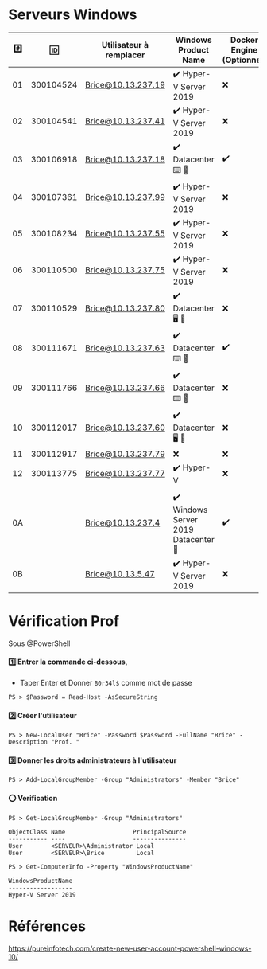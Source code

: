 # Serveurs Windows


|:hash:| :id:      | Utilisateur à remplacer | Windows Product Name                                  | Docker Engine (Optionnel)    | 
|------|-----------|-------------------------|-------------------------------------------------------|------------------------------|
| 01   | 300104524 | Brice@10.13.237.19      |:heavy_check_mark: Hyper-V Server 2019                 |:x:                           |
| 02   | 300104541 | Brice@10.13.237.41      |:heavy_check_mark: Hyper-V Server 2019                 |:x:                           |
| 03   | 300106918 | Brice@10.13.237.18      |:heavy_check_mark: Datacenter :keyboard: :key:         |:heavy_check_mark:            |
| 04   | 300107361 | Brice@10.13.237.99      |:heavy_check_mark: Hyper-V Server 2019                 |:x:                           |
| 05   | 300108234 | Brice@10.13.237.55      |:heavy_check_mark: Hyper-V Server 2019                 |:x:                           |
| 06   | 300110500 | Brice@10.13.237.75      |:heavy_check_mark: Hyper-V Server 2019                 |:x:                           |
| 07   | 300110529 | Brice@10.13.237.80      |:heavy_check_mark: Datacenter :desktop_computer: :key: |:x:                           |
| 08   | 300111671 | Brice@10.13.237.63      |:heavy_check_mark: Datacenter :keyboard: :key:         |:heavy_check_mark:            |
| 09   | 300111766 | Brice@10.13.237.66      |:heavy_check_mark: Datacenter :keyboard: :key:         |:x:                           |
| 10   | 300112017 | Brice@10.13.237.60      |:heavy_check_mark: Datacenter :desktop_computer: :key: |:x:                           |
| 11   | 300112917 | Brice@10.13.237.79      |:x:   |:x:                |
| 12   | 300113775 | Brice@10.13.237.77      |:heavy_check_mark: Hyper-V                             |:x:                           |
|      |           |                         |                                                       |                              |
| 0A   |           | Brice@10.13.237.4       |:heavy_check_mark: Windows Server 2019 Datacenter :key:|:heavy_check_mark:            |
| 0B   |           | Brice@10.13.5.47        |:heavy_check_mark: Hyper-V Server 2019                 |:x:                           |


# Vérification Prof

Sous @PowerShell

#### :one: Entrer la commande ci-dessous, 

* Taper Enter et Donner `B0r34l$` comme mot de passe

```
PS > $Password = Read-Host -AsSecureString 
```

#### :two: Créer l'utilisateur

```
PS > New-LocalUser "Brice" -Password $Password -FullName "Brice" -Description "Prof. "
```

#### :three: Donner les droits administrateurs à l'utilisateur

```
PS > Add-LocalGroupMember -Group "Administrators" -Member "Brice"
```

#### :o: Verification


```
PS > Get-LocalGroupMember -Group "Administrators"

ObjectClass Name                   PrincipalSource
----------- ----                   ---------------
User        <SERVEUR>\Administrator Local
User        <SERVEUR>\Brice         Local
```


```
PS > Get-ComputerInfo -Property "WindowsProductName"

WindowsProductName
------------------
Hyper-V Server 2019
```

# Références

https://pureinfotech.com/create-new-user-account-powershell-windows-10/
